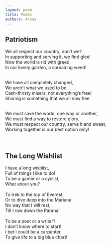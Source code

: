 ```yaml
---
layout: poem
title: Poems
authors: Arnav
---
```


## Patriotism

We all respect our country, don’t we?<br>
In supporting and serving it, we find glee!<br>
Now the world is rid with greed,<br>
In our lovely garden, a spreading weed!
<br><br>

We have all completely changed,<br>
We aren't what we used to be.<br>
Cash-thirsty misers, not everything’s free!<br>
Sharing is something that we all now flee
<br><br>

We must save the world, one way or another,<br>
We must find a way to restore glory.<br>
We must respect our country, serve it and sweat,<br>
Working together is our best option only!
<br><br><br>


## The Long Wishlist

I have a long wishlist,<br>
Full of things I like to do!<br>
To be a gamer or a cyclist,<br>
What about you?
<br><br>
To trek to the top of Everest,<br>
Or to dive deep into the Mariana<br>
No way that I will rest,<br>
Till I row down the Parana!
<br><br>
To be a poet or a writer?<br>
I don’t know where to start!<br>
I bet I could be a carpenter,<br>
To give life to a big blue chart!